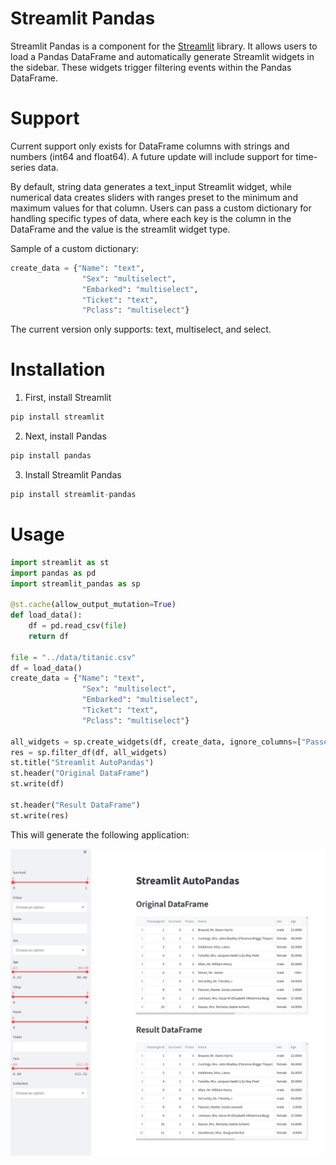 # Streamlit Pandas
Streamlit Pandas is a component for the [Streamlit](https://streamlit.io/) library. It allows users to load a Pandas DataFrame and automatically generate Streamlit widgets in the sidebar. These widgets trigger filtering events within the Pandas DataFrame.

# Support
Current support only exists for DataFrame columns with strings and numbers (int64 and float64). A future update will include support for time-series data.

By default, string data generates a text_input Streamlit widget, while numerical data creates sliders with ranges preset to the minimum and maximum values for that column. Users can pass a custom dictionary for handling specific types of data, where each key is the column in the DataFrame and the value is the streamlit widget type.

Sample of a custom dictionary:

```python
create_data = {"Name": "text",
                "Sex": "multiselect",
                "Embarked": "multiselect",
                "Ticket": "text",
                "Pclass": "multiselect"}
```
The current version only supports: text, multiselect, and select.

# Installation
1. First, install Streamlit
```python
pip install streamlit
```
2. Next, install Pandas
```python
pip install pandas
```
3. Install Streamlit Pandas
```python
pip install streamlit-pandas
```

# Usage
```python
import streamlit as st
import pandas as pd
import streamlit_pandas as sp

@st.cache(allow_output_mutation=True)
def load_data():
    df = pd.read_csv(file)
    return df

file = "../data/titanic.csv"
df = load_data()
create_data = {"Name": "text",
                "Sex": "multiselect",
                "Embarked": "multiselect",
                "Ticket": "text",
                "Pclass": "multiselect"}

all_widgets = sp.create_widgets(df, create_data, ignore_columns=["PassengerId"])
res = sp.filter_df(df, all_widgets)
st.title("Streamlit AutoPandas")
st.header("Original DataFrame")
st.write(df)

st.header("Result DataFrame")
st.write(res)
```
This will generate the following application:

![Streamlit-Pandas demo application](images/streamlit-pandas-app.jpg)
